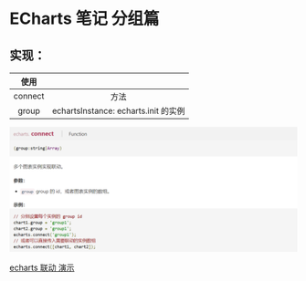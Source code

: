 # ECharts 笔记 分组篇

## 实现：

|  使用   |                                      |
| :-----: | :----------------------------------: |
| connect |                 方法                 |
|  group  | echartsInstance: echarts.init 的实例 |

![1570522483307](images/1570522483307.png)

[echarts 联动 演示](example/echarts-connect/index.html)